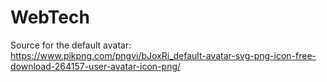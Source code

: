 # WebTech

Source for the default avatar:
https://www.pikpng.com/pngvi/bJoxRi_default-avatar-svg-png-icon-free-download-264157-user-avatar-icon-png/
